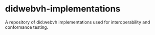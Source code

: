 # didwebvh-implementations
A repository of did:webvh implementations used for interoperability and conformance testing.
